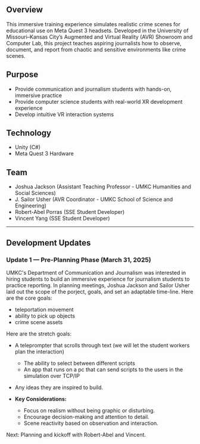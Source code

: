 ## Overview
This immersive training experience simulates realistic crime scenes for educational use on Meta Quest 3 headsets. Developed in the University of Missouri–Kansas City’s Augmented and Virtual Reality (AVR) Showroom and Computer Lab, this project teaches aspiring journalists how to observe, document, and report from chaotic and sensitive environments like crime scenes.

## Purpose
- Provide communication and journalism students with hands-on, immersive practice
- Provide computer science students with real-world XR development experience
- Develop intuitive VR interaction systems

## Technology
- Unity (C#)
- Meta Quest 3 Hardware

## Team
- Joshua Jackson (Assistant Teaching Professor - UMKC Humanities and Social Sciences)
- J. Sailor Usher (AVR Coordinator - UMKC School of Science and Engineering)
- Robert-Abel Porras (SSE Student Developer)
- Vincent Yang (SSE Student Developer)

---

## Development Updates

### Update 1 — Pre-Planning Phase (March 31, 2025)
UMKC's Department of Communication and Journalism was interested in hiring students to build an immersive experience for journalism students to practice reporting.
In planning meetings, Joshua Jackson and Sailor Usher laid out the scope of the porject, goals, and set an adaptable time-line. 
Here are the core goals:
- teleportation movement
- ability to pick up objects
- crime scene assets

Here are the stretch goals:
- A teleprompter that scrolls through text (we will let the student workers plan the interaction)
  - The ability to select between different scripts
  - An app that runs on a pc that can send scripts to the users in the simulation over TCP/IP
- Any ideas they are inspired to build.

- **Key Considerations:**
  - Focus on realism without being graphic or disturbing.
  - Encourage decision-making and attention to detail.
  - Scene reactivity based on observation and interaction.

Next: Planning and kickoff with Robert-Abel and Vincent.
